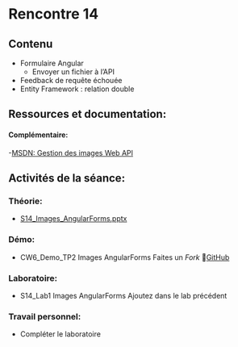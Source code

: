 # Rencontre 14

## Contenu
- Formulaire Angular 
  - Envoyer un fichier à l’API
- Feedback de requête échouée 
- Entity Framework : relation double


## Ressources et documentation: 

#### Complémentaire: 
-[MSDN: Gestion des images Web API](https://learn.microsoft.com/en-us/aspnet/web-pages/overview/ui-layouts-and-themes/9-working-with-images)

## Activités de la séance: 
### Théorie:  
 - [S14_Images_AngularForms.pptx](BRISE)

### Démo:
 <!-- - S14_Demo1 Images AngularForms Faites un *Fork* 🔗[GitHub](BRISE) -->
 - CW6_Demo_TP2 Images AngularForms Faites un *Fork* 🔗[GitHub](https://github.com/ProgWebServicesFC/CW6_DemoTP2)

### Laboratoire: 
 <!-- - S14_Lab1 Images AngularForms Faites un *Fork* 🔗[GitHub](BRISE) -->
 - S14_Lab1 Images AngularForms Ajoutez dans le lab précédent
 
### Travail personnel: 
- Compléter le laboratoire